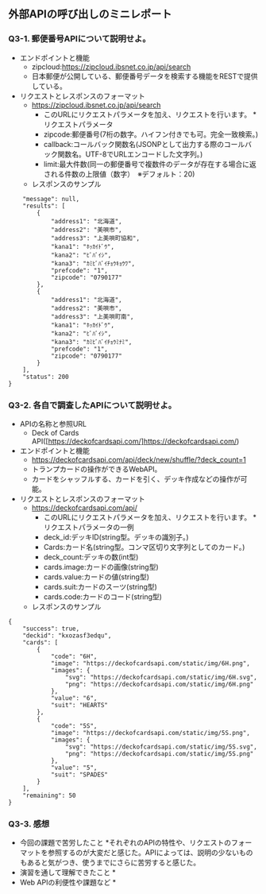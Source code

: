 ## 外部APIの呼び出しのミニレポート
### Q3-1. 郵便番号APIについて説明せよ。
* エンドポイントと機能
    * zipcloud:https://zipcloud.ibsnet.co.jp/api/search
    * 日本郵便が公開している、郵便番号データを検索する機能をRESTで提供している。
* リクエストとレスポンスのフォーマット    
    * https://zipcloud.ibsnet.co.jp/api/search
        * このURLにリクエストパラメータを加え、リクエストを行います。
    *リクエストパラメータ
        * zipcode:郵便番号(7桁の数字。ハイフン付きでも可。完全一致検索。)
        * callback:コールバック関数名(JSONPとして出力する際のコールバック関数名。UTF-8でURLエンコードした文字列。)
        * limit:最大件数(同一の郵便番号で複数件のデータが存在する場合に返される件数の上限値（数字）　※デフォルト：20)
    * レスポンスのサンプル
```
	"message": null,
	"results": [
		{
			"address1": "北海道",
			"address2": "美唄市",
			"address3": "上美唄町協和",
			"kana1": "ﾎｯｶｲﾄﾞｳ",
			"kana2": "ﾋﾞﾊﾞｲｼ",
			"kana3": "ｶﾐﾋﾞﾊﾞｲﾁｮｳｷｮｳﾜ",
			"prefcode": "1",
			"zipcode": "0790177"
		},
		{
			"address1": "北海道",
			"address2": "美唄市",
			"address3": "上美唄町南",
			"kana1": "ﾎｯｶｲﾄﾞｳ",
			"kana2": "ﾋﾞﾊﾞｲｼ",
			"kana3": "ｶﾐﾋﾞﾊﾞｲﾁｮｳﾐﾅﾐ",
			"prefcode": "1",
			"zipcode": "0790177"
		}
	],
	"status": 200
}
```
### Q3-2. 各自で調査したAPIについて説明せよ。
* APIの名称と参照URL
	* Deck of Cards API([https://deckofcardsapi.com/]https://deckofcardsapi.com/)
* エンドポイントと機能
	* https://deckofcardsapi.com/api/deck/new/shuffle/?deck_count=1
 	* トランプカードの操作ができるWebAPI。
 	* カードをシャッフルする、カードを引く、デッキ作成などの操作が可能。
* リクエストとレスポンスのフォーマット
    * https://deckofcardsapi.com/api/
        * このURLにリクエストパラメータを加え、リクエストを行います。
    *リクエストパラメータの一例
        * deck_id:デッキID(string型。デッキの識別子。)
        * Cards:カード名(string型。コンマ区切り文字列としてのカード。)
        * deck_count:デッキの数(int型)
        * cards.image:カードの画像(string型)
        * cards.value:カードの値(string型)
        * cards.suit:カードのスーツ(string型)
        * cards.code:カードのコード(string型)
    * レスポンスのサンプル
```
{
    "success": true,
    "deckid": "kxozasf3edqu",
    "cards": [
        {
            "code": "6H",
            "image": "https://deckofcardsapi.com/static/img/6H.png",
            "images": {
                "svg": "https://deckofcardsapi.com/static/img/6H.svg",
                "png": "https://deckofcardsapi.com/static/img/6H.png"
            },
            "value": "6",
            "suit": "HEARTS"
        },
        {
            "code": "5S",
            "image": "https://deckofcardsapi.com/static/img/5S.png",
            "images": {
                "svg": "https://deckofcardsapi.com/static/img/5S.svg",
                "png": "https://deckofcardsapi.com/static/img/5S.png"
            },
            "value": "5",
            "suit": "SPADES"
        }
    ],
    "remaining": 50
}

```
  
### Q3-3. 感想
* 今回の課題で苦労したこと
	*それぞれのAPIの特性や、リクエストのフォーマットを参照するのが大変だと感じた。APIによっては、説明の少ないものもあると気がつき、使うまでにさらに苦労すると感じた。
* 演習を通して理解できたこと
	* 
* Web APIの利便性や課題など
	*  
